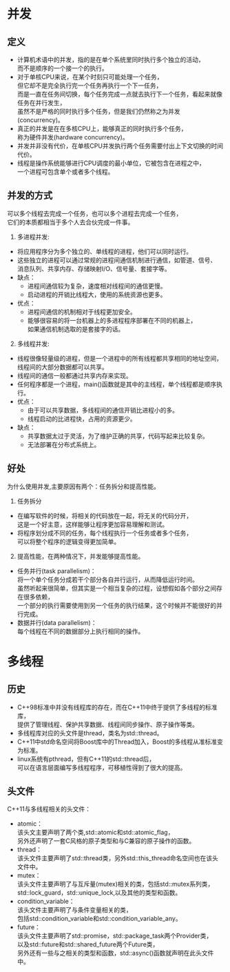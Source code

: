 # 并发
## 定义
- 计算机术语中的并发，指的是在单个系统里同时执行多个独立的活动，  
  而不是顺序的一个接一个的执行。
- 对于单核CPU来说，在某个时刻只可能处理一个任务，  
  但它却不是完全执行完一个任务再执行一个下一任务，  
  而是一直在任务间切换，每个任务完成一点就去执行下一个任务，看起来就像任务在并行发生，  
  虽然不是严格的同时执行多个任务，但是我们仍然称之为并发(concurrency)。
- 真正的并发是在在多核CPU上，能够真正的同时执行多个任务，  
  称为硬件并发(hardware concurrency)。
- 并发并非没有代价，在单核CPU并发执行两个任务需要付出上下文切换的时间代价。
- 线程是操作系统能够进行CPU调度的最小单位，它被包含在进程之中，  
  一个进程可包含单个或者多个线程。

## 并发的方式
可以多个线程去完成一个任务，也可以多个进程去完成一个任务，  
它们的本质都相当于多个人去合伙完成一件事。
1. 多进程并发:
- 将应用程序分为多个独立的、单线程的进程，他们可以同时运行。  
- 这些独立的进程可以通过常规的进程间通信机制进行通信，如管道、信号、  
  消息队列、共享内存、存储映射I/O、信号量、套接字等。
- 缺点：
    - 进程间通信较为复杂，速度相对线程间的通信更慢。
    - 启动进程的开销比线程大，使用的系统资源也更多。
- 优点：
    - 进程间通信的机制相对于线程更加安全。
    - 能够很容易的将一台机器上的多进程程序部署在不同的机器上，  
      如果通信机制选取的是套接字的话。
2. 多线程并发:
- 线程很像轻量级的进程，但是一个进程中的所有线程都共享相同的地址空间，  
  线程间的大部分数据都可以共享。
- 线程间的通信一般都通过共享内存来实现。
- 任何程序都是一个进程，main()函数就是其中的主线程，单个线程都是顺序执行。
- 优点：
    - 由于可以共享数据，多线程间的通信开销比进程小的多。
    - 线程启动的比进程快，占用的资源更少。
- 缺点：
    - 共享数据太过于灵活，为了维护正确的共享，代码写起来比较复杂。
    - 无法部署在分布式系统上。

## 好处
为什么使用并发,主要原因有两个：任务拆分和提高性能。
1. 任务拆分
- 在编写软件的时候，将相关的代码放在一起，将无关的代码分开，  
  这是一个好主意，这样能够让程序更加容易理解和测试。
- 将程序划分成不同的任务，每个线程执行一个任务或者多个任务，  
  可以将整个程序的逻辑变得更加简单。
2. 提高性能，在两种情况下，并发能够提高性能。
- 任务并行(task parallelism)：  
  将一个单个任务分成若干个部分各自并行运行，从而降低运行时间。  
  虽然听起来很简单，但其实是一个相当复杂的过程，设想假如各个部分之间存在很多依赖，  
  一个部分的执行需要使用到另一个任务的执行结果，这个时候并不能很好的并行完成。  
- 数据并行(data parallelism)：  
  每个线程在不同的数据部分上执行相同的操作。


# 多线程

## 历史
- C++98标准中并没有线程库的存在，而在C++11中终于提供了多线程的标准库，  
  提供了管理线程、保护共享数据、线程间同步操作、原子操作等类。
- 多线程库对应的头文件是thread，类名为std::thread。
- C++11中std命名空间将Boost库中的Thread加入，Boost的多线程从准标准变为标准。
- linux系统有pthread，但有C++11的std::thread后，  
  可以在语言层面编写多线程程序，可移植性得到了很大的提高。

## 头文件
C++11与多线程相关的头文件：
- atomic：  
  该头文主要声明了两个类,std::atomic和std::atomic_flag，  
  另外还声明了一套C风格的原子类型和与C兼容的原子操作的函数。
- thread：  
  该头文件主要声明了std::thread类，另外std::this_thread命名空间也在该头文件中。
- mutex：  
  该头文件主要声明了与互斥量(mutex)相关的类，包括std::mutex系列类，  
  std::lock_guard，std::unique_lock,以及其他的类型和函数。
- condition_variable：  
  该头文件主要声明了与条件变量相关的类，  
  包括std::condition_variable和std::condition_variable_any。
- future：  
  该头文件主要声明了std::promise，std::package_task两个Provider类，  
  以及std::future和std::shared_future两个Future类，  
  另外还有一些与之相关的类型和函数，std::async()函数就声明在此头文件中。
